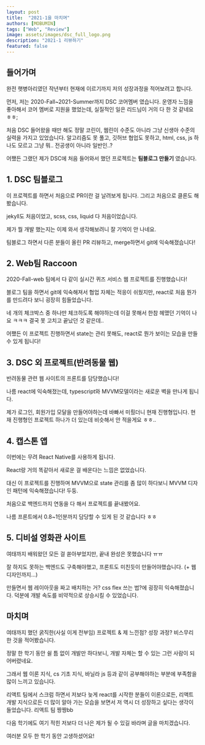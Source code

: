 ```yaml
---
layout: post
title:  "2021-1을 마치며"
authors: [MOBUMIN]
tags: ["Web", "Review"]
image: assets/images/dsc_full_logo.png
description: "2021-1 리뷰하기"
featured: false
---
```


## 들어가며

완전 햇병아리였던 작년부터 현재에 이르기까지 저의 성장과정을 적어보려고 합니다.

먼저, 저는 2020-Fall~2021-Summer까지 DSC 코어멤버 였습니다. 운영자 느낌을 좋아해서 코어 멤버로 지원을 했었는데, 실질적인 일은 리드님이 거의 다 한 것 같네요 ㅎㅎ;

처음 DSC 들어왔을 때만 해도 정말 코린이, 웹린이 수준도 아니라 그냥 신생아 수준의 실력을 가지고 있었습니다. 알고리즘도 못 풀고, 깃허브 협업도 못하고, html, css, js 하나도 모르고 그냥 뭐.. 전공생이 아니라 일반인..?

어쨌든 그랬던 제가 DSC에 처음 들어와서 했던 프로젝트는 **팀블로그 만들기** 였습니다.

## 1. DSC 팀블로그

이 프로젝트를 하면서 처음으로 PR이란 걸 날려보게 됩니다. 그리고 처음으로 클론도 해봤습니다.

jekyll도 처음이었고, scss, css, liquid 다 처음이었습니다.

제가 뭘 개발 했는지는 이제 와서 생각해보려니 잘 기억이 안 나네요.

팀블로그 하면서 다른 분들이 올린 PR 리뷰하고, merge하면서 git에 익숙해졌습니다!

## 2. Web팀 Raccoon

2020-Fall-web 팀에서 다 같이 실시간 퀴즈 서비스 웹 프로젝트를 진행했습니다!

블로그 팀을 하면서 git에 익숙해져서 협업 자체는 적응이 쉬웠지만, react로 처음 뭔가를 만드려다 보니 굉장히 힘들었습니다.

네 개의 체크박스 중 하나만 체크하도록 해야하는데 이걸 못해서 한참 헤맸던 기억이 나요 ㅋㅋㅋ 결국 못 고치고 끝났던 것 같은데..

어쨌든 이 프로젝트 진행하면서 state는 관리 못해도, react로 뭔가 보이는 모습을 만들 수 있게 됩니다!

## 3. DSC 외 프로젝트(반려동물 웹)

반려동물 관련 웹 사이트의 프론트를 담당했습니다!

나름 react에 익숙해졌는데, typescript와 MVVM모델이라는 새로운 벽을 만나게 됩니다.

제가 로그인, 회원가입 모달을 만들어야하는데 바빠서 미뤘더니 현재 진행형입니다. 현재 진행형인 프로젝트 하나가 더 있는데 비슷해서 안 적을게요 ㅎㅎ..

## 4. 캡스톤 앱

이번에는 무려 React Native를 사용하게 됩니다.

React랑 거의 똑같아서 새로운 걸 배운다는 느낌은 없었습니다.

대신 이 프로젝트를 진행하며 MVVM으로 state 관리를 좀 많이 하다보니 MVVM 디자인 패턴에 익숙해졌습니다! 두둥.

처음으로 백엔드까지 연동을 다 해서 프로젝트를 끝내봤어요.

나름 프론트에서 0.8~1인분까지 담당할 수 있게 된 것 같습니다 ㅎㅎ

## 5. 디비설 영화관 사이트

여태까지 배워왔던 모든 걸 쏟아부었지만, 끝내 완성은 못했습니다 ㅠㅠ

잘 하지도 못하는 백엔드도 구축해야했고, 프론트도 미친듯이 만들어야했습니다. (+ 웹 디자인까지...)

만들면서 웹 레이아웃을 짜고 배치하는 거? css flex 쓰는 법?에 굉장히 익숙해졌습니다. 덕분에 개발 속도를 비약적으로 상승시킬 수 있었습니다.

## 마치며

여태까지 했던 굵직한(사실 이게 전부임) 프로젝트 & 제 느낀점? 성장 과정? 비스무리 한 것을 적어봤습니다.

정말 한 학기 동안 쉴 틈 없이 개발만 하다보니, 개발 자체는 할 수 있는 그런 사람이 되어버렸네요.

그래서 웹 이론 지식, cs 기초 지식, 바닐라 js 등과 같이 공부해야하는 부분에 부족함을 많이 느끼고 있습니다.

리액트 팀에서 스크럼 하면서 저보다 늦게 react를 시작한 분들이 이론으로든, 리액트 개발 지식으로든 더 많이 알아 가는 모습을 보면서 저 역시 더 성장하고 싶다는 생각이 들었습니다. 리액트 팀 짱짱bb

다음 학기에도 여기 적힌 저보다 더 나은 제가 될 수 있길 바라며 글을 마치겠습니다.

여러분 모두 한 학기 동안 고생하셨어요!
